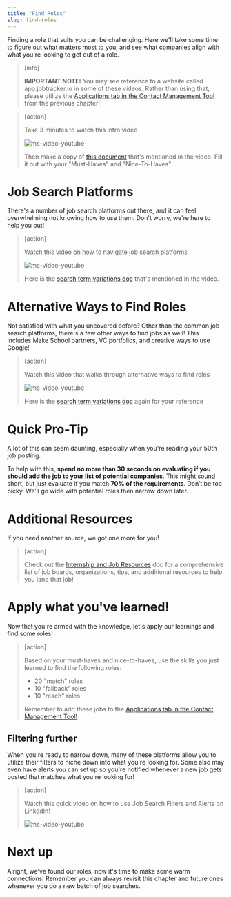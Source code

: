 ```yaml
---
title: "Find Roles"
slug: find-roles
---
```


Finding a role that suits you can be challenging. Here we'll take some time to figure out what matters most to you, and see what companies align with what you're looking to get out of a role.

> [info]
>
> **IMPORTANT NOTE:** You may see reference to a website called app.jobtracker.io in some of these videos. Rather than using that, please utilize the [Applications tab in the Contact Management Tool](https://docs.google.com/spreadsheets/d/18T7xSIWxxOkWbGImLqHiOflepw2S6h-cM-1y4l9zrjQ/edit#gid=1184999698) from the previous chapter!

<!--  -->

> [action]
>
> Take 3 minutes to watch this intro video
>
> ![ms-video-youtube](https://www.youtube.com/watch?v=XCOPwIWf5ck)
>
> Then make a copy of [this document](https://docs.google.com/document/d/1WxcrXA-_M3t-iYLfrGv4MYDSczbNSHRBndk8QPLvgTg/edit?usp=sharing) that's mentioned in the video. Fill it out with your "Must-Haves" and "Nice-To-Haves"

# Job Search Platforms

There's a number of job search platforms out there, and it can feel overwhelming not knowing how to use them. Don't worry, we're here to help you out!

> [action]
>
> Watch this video on how to navigate job search platforms
>
> ![ms-video-youtube](https://www.youtube.com/watch?v=6EFb71F9Ka8)
>
> Here is the [search term variations doc](https://docs.google.com/document/d/1w5iy1g6Pmwxt2yvBdZM5R1BF9e-hQGrfPAGb6TnXxQU/edit?usp=sharing) that's mentioned in the video.

# Alternative Ways to Find Roles

Not satisfied with what you uncovered before? Other than the common job search platforms, there's a few other ways to find jobs as well! This includes Make School partners, VC portfolios, and creative ways to use Google!

> [action]
>
> Watch this video that walks through alternative ways to find roles
>
> ![ms-video-youtube](https://www.youtube.com/watch?v=MsvAANk4I4g)
>
> Here is the [search term variations doc](https://docs.google.com/document/d/1w5iy1g6Pmwxt2yvBdZM5R1BF9e-hQGrfPAGb6TnXxQU/edit?usp=sharing) again for your reference

# Quick Pro-Tip

A lot of this can seem daunting, especially when you're reading your 50th job posting.

To help with this, **spend no more than 30 seconds on evaluating if you should add the job to your list of potential companies**. This might sound short, but just evaluate if you match **70% of the requirements**. Don’t be too picky. We’ll go wide with potential roles then narrow down later.

# Additional Resources

If you need another source, we got one more for you!

> [action]
>
> Check out the [Internship and Job Resources](https://docs.google.com/document/d/1q_6pEY0gOCzvK8junqE80KoNe4JzRWoKfS-4I86po4E/edit) doc for a comprehensive list of job boards, organizations, tips, and additional resources to help you land that job!

# Apply what you've learned!

Now that you're armed with the knowledge, let's apply our learnings and find some roles!

> [action]
>
> Based on your must-haves and nice-to-haves, use the skills you just learned to find the following roles:
>
> - 20 "match" roles
> - 10 "fallback" roles
> - 10 "reach" roles
>
> Remember to add these jobs to the [Applications tab in the Contact Management Tool!](https://docs.google.com/spreadsheets/d/18T7xSIWxxOkWbGImLqHiOflepw2S6h-cM-1y4l9zrjQ/edit#gid=1184999698)  

## Filtering further

When you're ready to narrow down, many of these platforms allow you to utilize their filters to niche down into what you're looking for. Some also may even have alerts you can set up so you're notified whenever a new job gets posted that matches what you're looking for!

> [action]
>
> Watch this quick video on how to use Job Search Filters and Alerts on LinkedIn!
>
> ![ms-video-youtube](https://www.youtube.com/watch?v=oVv3VeQHVIQ)

# Next up

Alright, we've found our roles, now it's time to make some warm connections! Remember you can always revisit this chapter and future ones whenever you do a new batch of job searches.
